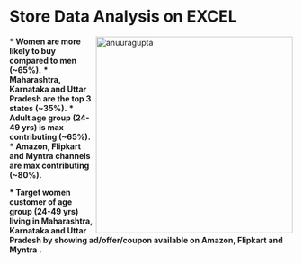 <h1><strong>Store Data Analysis on EXCEL</h1></strong>

<p><img align="right" width="350" src="https://www.filepicker.io/api/file/ojQ0fML1Q5uqycA0AmUy" alt="anuuragupta" /></p>

<n><strong>* Women are more likely to buy compared to men (~65%).</strong></n>
<n><strong>* Maharashtra, Karnataka and Uttar Pradesh are the top 3 states (~35%).</strong></n>
<n><strong>* Adult age group (24-49 yrs) is max contributing (~65%).</strong></n>
<n><strong>* Amazon, Flipkart and Myntra channels are max contributing (~80%).</strong></n>

<n><strong>* Target women customer of age group (24-49 yrs) living in Maharashtra, Karnataka and Uttar Pradesh by showing ad/offer/coupon available on Amazon, Flipkart and Myntra  .</strong></n>
